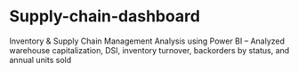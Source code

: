 # Supply-chain-dashboard
Inventory &amp; Supply Chain Management Analysis using Power BI – Analyzed warehouse capitalization, DSI, inventory turnover, backorders by status, and annual units sold
